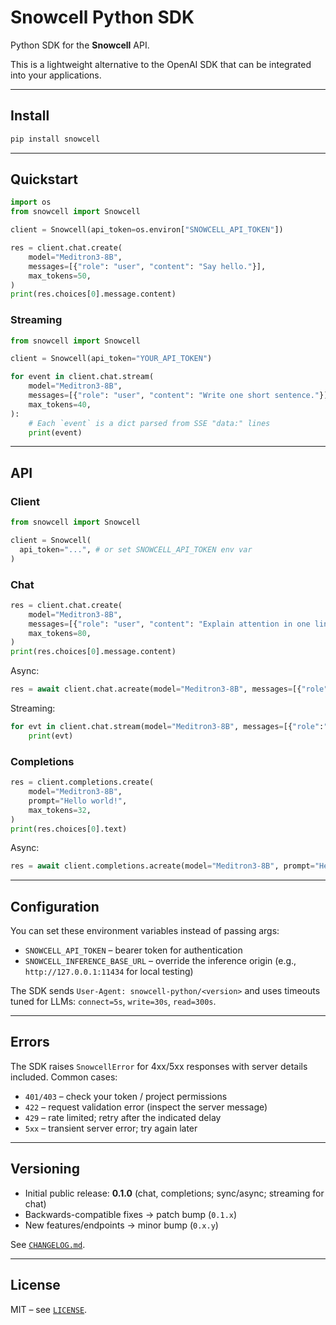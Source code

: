 # Snowcell Python SDK

Python SDK for the **Snowcell** API.

This is a lightweight alternative to the OpenAI SDK that can be integrated into your applications. 

---

## Install

```bash
pip install snowcell
```

---

## Quickstart

```python
import os
from snowcell import Snowcell

client = Snowcell(api_token=os.environ["SNOWCELL_API_TOKEN"])

res = client.chat.create(
    model="Meditron3-8B",
    messages=[{"role": "user", "content": "Say hello."}],
    max_tokens=50,
)
print(res.choices[0].message.content)
```

### Streaming

```python
from snowcell import Snowcell

client = Snowcell(api_token="YOUR_API_TOKEN")

for event in client.chat.stream(
    model="Meditron3-8B",
    messages=[{"role": "user", "content": "Write one short sentence."}],
    max_tokens=40,
):
    # Each `event` is a dict parsed from SSE "data:" lines
    print(event)
```

---

## API

### Client

```python
from snowcell import Snowcell

client = Snowcell(
  api_token="...", # or set SNOWCELL_API_TOKEN env var
)
```

### Chat

```python
res = client.chat.create(
    model="Meditron3-8B",
    messages=[{"role": "user", "content": "Explain attention in one line."}],
    max_tokens=80,
)
print(res.choices[0].message.content)
```

Async:

```python
res = await client.chat.acreate(model="Meditron3-8B", messages=[{"role":"user","content":"Hi"}], max_tokens=80)
```

Streaming:

```python
for evt in client.chat.stream(model="Meditron3-8B", messages=[{"role":"user","content":"Hi"}], max_tokens=80):
    print(evt)
```

### Completions

```python
res = client.completions.create(
    model="Meditron3-8B",
    prompt="Hello world!",
    max_tokens=32,
)
print(res.choices[0].text)
```

Async:

```python
res = await client.completions.acreate(model="Meditron3-8B", prompt="Hello world!", max_tokens=32)
```

---

## Configuration

You can set these environment variables instead of passing args:

- `SNOWCELL_API_TOKEN` – bearer token for authentication
- `SNOWCELL_INFERENCE_BASE_URL` – override the inference origin (e.g., `http://127.0.0.1:11434` for local testing)

The SDK sends `User-Agent: snowcell-python/<version>` and uses timeouts tuned for LLMs: `connect=5s`, `write=30s`, `read=300s`.

---

## Errors

The SDK raises `SnowcellError` for 4xx/5xx responses with server details included. Common cases:

- `401/403` – check your token / project permissions
- `422` – request validation error (inspect the server message)
- `429` – rate limited; retry after the indicated delay
- `5xx`  – transient server error; try again later

---

## Versioning

- Initial public release: **0.1.0** (chat, completions; sync/async; streaming for chat)
- Backwards-compatible fixes → patch bump (`0.1.x`)
- New features/endpoints → minor bump (`0.x.y`)

See [`CHANGELOG.md`](./CHANGELOG.md).

---

## License

MIT – see [`LICENSE`](./LICENSE).
